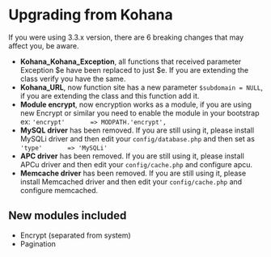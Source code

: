 # Upgrading from Kohana

If you were using 3.3.x version, there are 6 breaking changes that may affect you, be aware.

- **Kohana_Kohana_Exception**, all functions that received parameter Exception $e have been replaced to just $e. If you are extending the class verify you have the same.
- **Kohana_URL**, now function site has a new parameter `$subdomain = NULL`, if you are extending the class and this function add it.
- **Module encrypt**, now encryption works as a module, if you are using new Encrypt or similar you need to enable the module in your bootstrap ex: `'encrypt'       => MODPATH.'encrypt',` 
- **MySQL driver** has been removed. If you are still using it, please install MySQLi driver and then edit your `config/database.php` and then set as `'type'       => 'MySQLi'`
- **APC driver** has been removed. If you are still using it, please install APCu driver and then edit your `config/cache.php` and configure apcu.
- **Memcache driver** has been removed. If you are still using it, please install Memcached driver and then edit your `config/cache.php` and configure memcached.

## New modules included

- Encrypt (separated from system)
- Pagination
